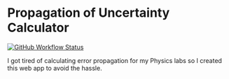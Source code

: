 # Propagation of Uncertainty Calculator
[![GitHub Workflow Status](https://img.shields.io/github/workflow/status/caspar/uncertainty-calculator/build-and-deploy?style=flat-square)](https://github.com/caspar/uncertainty-calculator/actions?query=workflow%3Abuild-and-deploy)

I got tired of calculating error propagation for my Physics labs so I created this web app to avoid the hassle.

